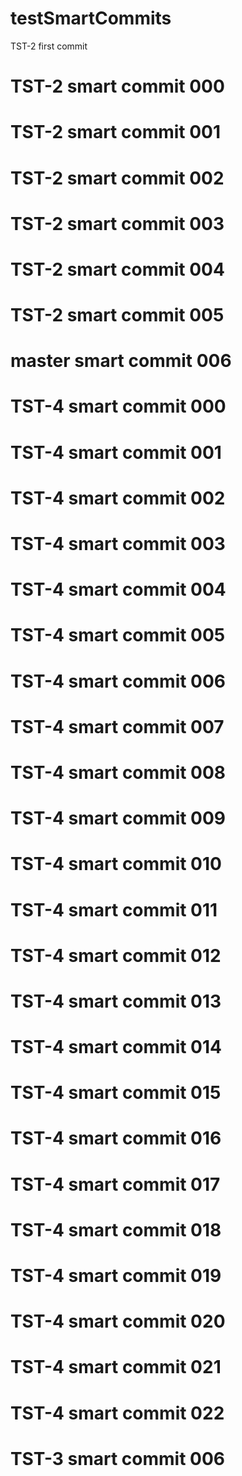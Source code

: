 # testSmartCommits

TST-2 first commit

# TST-2 smart commit 000
# TST-2 smart commit 001
# TST-2 smart commit 002
# TST-2 smart commit 003
# TST-2 smart commit 004
# TST-2 smart commit 005
# master smart commit 006

# TST-4 smart commit 000
# TST-4 smart commit 001
# TST-4 smart commit 002
# TST-4 smart commit 003
# TST-4 smart commit 004
# TST-4 smart commit 005
# TST-4 smart commit 006
# TST-4 smart commit 007
# TST-4 smart commit 008
# TST-4 smart commit 009

# TST-4 smart commit 010
# TST-4 smart commit 011

# TST-4 smart commit 012
# TST-4 smart commit 013
# TST-4 smart commit 014
# TST-4 smart commit 015
# TST-4 smart commit 016
# TST-4 smart commit 017
# TST-4 smart commit 018

# TST-4 smart commit 019
# TST-4 smart commit 020
# TST-4 smart commit 021

# TST-4 smart commit 022


# TST-3 smart commit 006


